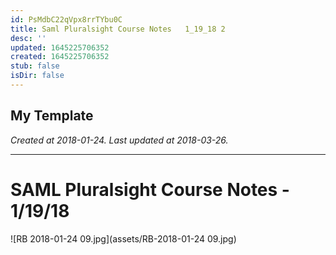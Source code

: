 ```yaml
---
id: PsMdbC22qVpx8rrTYbu0C
title: Saml Pluralsight Course Notes   1_19_18 2
desc: ''
updated: 1645225706352
created: 1645225706352
stub: false
isDir: false
---
```

My Template
---

_Created at 2018-01-24._
_Last updated at 2018-03-26._




---

# SAML Pluralsight Course Notes - 1/19/18


![RB 2018-01-24 09.jpg](assets/RB-2018-01-24 09.jpg)

